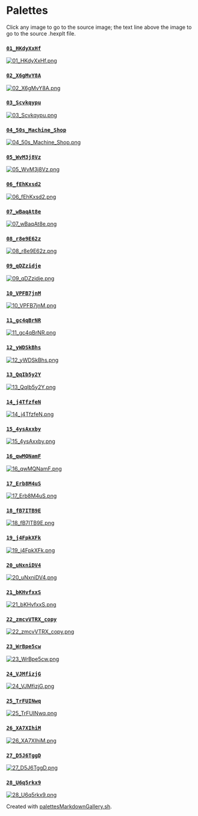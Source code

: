 # Palettes

Click any image to go to the source image; the text line above the image to go to the source .hexplt file.

### [`01_HKdyXxHf`](01_HKdyXxHf.hexplt)

[ ![01_HKdyXxHf.png](01_HKdyXxHf.png) ](01_HKdyXxHf.png)

### [`02_X6gMvY8A`](02_X6gMvY8A.hexplt)

[ ![02_X6gMvY8A.png](02_X6gMvY8A.png) ](02_X6gMvY8A.png)

### [`03_Scvkqypu`](03_Scvkqypu.hexplt)

[ ![03_Scvkqypu.png](03_Scvkqypu.png) ](03_Scvkqypu.png)

### [`04_50s_Machine_Shop`](04_50s_Machine_Shop.hexplt)

[ ![04_50s_Machine_Shop.png](04_50s_Machine_Shop.png) ](04_50s_Machine_Shop.png)

### [`05_WvM3j8Vz`](05_WvM3j8Vz.hexplt)

[ ![05_WvM3j8Vz.png](05_WvM3j8Vz.png) ](05_WvM3j8Vz.png)

### [`06_fEhKxsd2`](06_fEhKxsd2.hexplt)

[ ![06_fEhKxsd2.png](06_fEhKxsd2.png) ](06_fEhKxsd2.png)

### [`07_wBaqAt8e`](07_wBaqAt8e.hexplt)

[ ![07_wBaqAt8e.png](07_wBaqAt8e.png) ](07_wBaqAt8e.png)

### [`08_r8e9E62z`](08_r8e9E62z.hexplt)

[ ![08_r8e9E62z.png](08_r8e9E62z.png) ](08_r8e9E62z.png)

### [`09_qDZzidje`](09_qDZzidje.hexplt)

[ ![09_qDZzidje.png](09_qDZzidje.png) ](09_qDZzidje.png)

### [`10_VPFB7jnM`](10_VPFB7jnM.hexplt)

[ ![10_VPFB7jnM.png](10_VPFB7jnM.png) ](10_VPFB7jnM.png)

### [`11_gc4qBrNR`](11_gc4qBrNR.hexplt)

[ ![11_gc4qBrNR.png](11_gc4qBrNR.png) ](11_gc4qBrNR.png)

### [`12_yWDSkBhs`](12_yWDSkBhs.hexplt)

[ ![12_yWDSkBhs.png](12_yWDSkBhs.png) ](12_yWDSkBhs.png)

### [`13_QqIb5y2Y`](13_QqIb5y2Y.hexplt)

[ ![13_QqIb5y2Y.png](13_QqIb5y2Y.png) ](13_QqIb5y2Y.png)

### [`14_j4TfzfeN`](14_j4TfzfeN.hexplt)

[ ![14_j4TfzfeN.png](14_j4TfzfeN.png) ](14_j4TfzfeN.png)

### [`15_4ysAxxby`](15_4ysAxxby.hexplt)

[ ![15_4ysAxxby.png](15_4ysAxxby.png) ](15_4ysAxxby.png)

### [`16_qwMQNamF`](16_qwMQNamF.hexplt)

[ ![16_qwMQNamF.png](16_qwMQNamF.png) ](16_qwMQNamF.png)

### [`17_Erb8M4uS`](17_Erb8M4uS.hexplt)

[ ![17_Erb8M4uS.png](17_Erb8M4uS.png) ](17_Erb8M4uS.png)

### [`18_fB7ITB9E`](18_fB7ITB9E.hexplt)

[ ![18_fB7ITB9E.png](18_fB7ITB9E.png) ](18_fB7ITB9E.png)

### [`19_j4FpkXFk`](19_j4FpkXFk.hexplt)

[ ![19_j4FpkXFk.png](19_j4FpkXFk.png) ](19_j4FpkXFk.png)

### [`20_uNxniDV4`](20_uNxniDV4.hexplt)

[ ![20_uNxniDV4.png](20_uNxniDV4.png) ](20_uNxniDV4.png)

### [`21_bKHvfxxS`](21_bKHvfxxS.hexplt)

[ ![21_bKHvfxxS.png](21_bKHvfxxS.png) ](21_bKHvfxxS.png)

### [`22_zmcvVTRX_copy`](22_zmcvVTRX_copy.hexplt)

[ ![22_zmcvVTRX_copy.png](22_zmcvVTRX_copy.png) ](22_zmcvVTRX_copy.png)

### [`23_WrBpe5cw`](23_WrBpe5cw.hexplt)

[ ![23_WrBpe5cw.png](23_WrBpe5cw.png) ](23_WrBpe5cw.png)

### [`24_VJMfizjG`](24_VJMfizjG.hexplt)

[ ![24_VJMfizjG.png](24_VJMfizjG.png) ](24_VJMfizjG.png)

### [`25_TrFUINwq`](25_TrFUINwq.hexplt)

[ ![25_TrFUINwq.png](25_TrFUINwq.png) ](25_TrFUINwq.png)

### [`26_XA7XIhiM`](26_XA7XIhiM.hexplt)

[ ![26_XA7XIhiM.png](26_XA7XIhiM.png) ](26_XA7XIhiM.png)

### [`27_D5J6TggD`](27_D5J6TggD.hexplt)

[ ![27_D5J6TggD.png](27_D5J6TggD.png) ](27_D5J6TggD.png)

### [`28_U6q5rkx9`](28_U6q5rkx9.hexplt)

[ ![28_U6q5rkx9.png](28_U6q5rkx9.png) ](28_U6q5rkx9.png)

Created with [palettesMarkdownGallery.sh](https://github.com/earthbound19/_ebDev/blob/master/scripts/imgAndVideo/palettesMarkdownGallery.sh).
